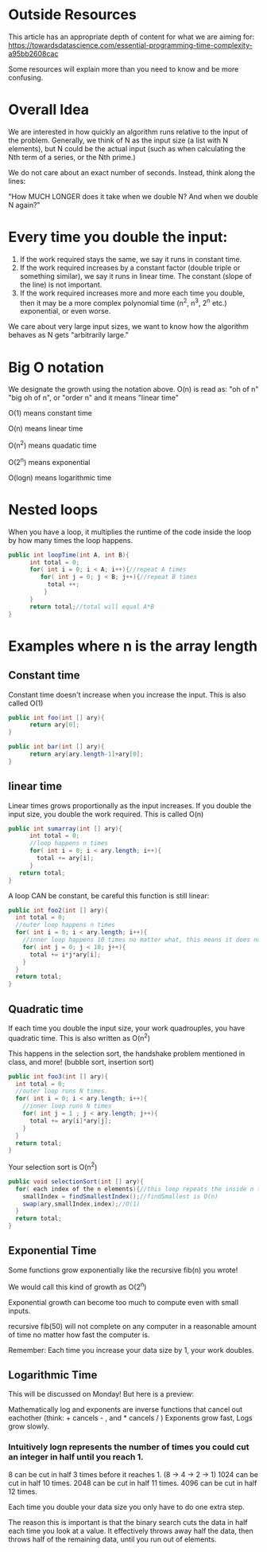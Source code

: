 # Outside Resources

This article has an appropriate depth of content for what we are aiming for:
https://towardsdatascience.com/essential-programming-time-complexity-a95bb2608cac

Some resources will explain more than you need to know and be more confusing. 

# Overall Idea

We are interested in how quickly an algorithm runs relative to the input of the problem. Generally, we think of N as the input size (a list with N elements), but N could be the actual input (such as when calculating the Nth term of a series, or the Nth prime.)

We do not care about an exact number of seconds. Instead, think along the lines:

"How MUCH LONGER does it take when we double N? And when we double N again?"

# Every time you double the input:

1. If the work required stays the same, we say it runs in constant time.
2. If the work required increases by a constant factor (double triple or something similar), we say it runs in linear time. The constant (slope of the line) is not important.
3. If the work required increases more and more each time you double, then it may be a more complex polynomial time (n<sup>2</sup>, n<sup>3</sup>,  2<sup>n</sup> etc.) exponential, or even worse.

We care about very large input sizes, we want to know how the algorithm behaves as N gets "arbitrarily large."

# Big O notation
We designate the growth using the notation above.
O(n) is read as: "oh of n" "big oh of n", or "order n" and it means "linear time"

O(1) means constant time

O(n) means linear time

O(n<sup>2</sup>) means quadatic time

O(2<sup>n</sup>) means exponential

O(logn) means logarithmic time


# Nested loops
When you have a loop, it multiplies the runtime of the code inside the loop by how many times the loop happens.

```java
public int loopTime(int A, int B){
      int total = 0;
      for( int i = 0; i < A; i++){//repeat A times
         for( int j = 0; j < B; j++){//repeat B times
           total ++;
          }
      }
      return total;//total will equal A*B
}
```

# Examples where n is the array length
## Constant time 
Constant time doesn't increase when you increase the input. This is also called O(1)
```java
public int foo(int [] ary){
      return ary[0];
}
```
```java
public int bar(int [] ary){
      return ary[ary.length-1]+ary[0];
}
```
## linear time
Linear times grows proportionally as the input increases. If you double the input size, you double the work required. This is called O(n)
```java
public int sumarray(int [] ary){
      int total = 0;
      //loop happens n times
      for( int i = 0; i < ary.length; i++){
        total += ary[i];
      }
   return total;
}
```

A loop CAN be constant, be careful this function is still linear:
```java
public int foo2(int [] ary){
  int total = 0;
  //outer loop happens n times
  for( int i = 0; i < ary.length; i++){
    //inner loop happens 10 times no matter what, this means it does not grow with the data size!
    for( int j = 0; j < 10; j++){
      total += i*j*ary[i];
    }
  }
  return total;
}
```
          
## Quadratic time

If each time you double the input size, your work quadrouples, you have quadratic time. This is also written as O(n<sup>2</sup>)

This happens in the selection sort, the handshake problem mentioned in class, and more! (bubble sort, insertion sort)

```java
public int foo3(int [] ary){
  int total = 0;
  //outer loop runs N times.
  for( int i = 0; i < ary.length; i++){
    //inner loop runs N times
    for( int j = 1 ; j < ary.length; j++){
      total += ary[i]*ary[j];
    }
  }
  return total;
}
```    

Your selection sort is O(n<sup>2</sup>) 

```java
public void selectionSort(int [] ary){
  for( each index of the n elements){//this loop repeats the inside n times.
    smallIndex = findSmallestIndex();//findSmallest is O(n)
    swap(ary,smallIndex,index);//O(1)
  }
  return total;
}
```        

## Exponential Time

Some functions grow exponentially like the recursive fib(n) you wrote!

We would call this kind of growth as O(2<sup>n</sup>)

Exponential growth can become too much to compute even with small inputs. 

recursive fib(50) will not complete on any computer in a reasonable amount of time no matter how fast the computer is.

Remember: Each time you increase your data size by 1, your work doubles.

## Logarithmic Time

This will be discussed on Monday! But here is a preview:

Mathematically log and exponents are inverse functions that cancel out eachother (think:  + cancels - , and * cancels / )
Exponents grow fast, Logs grow slowly.

### Intuitively logn represents the number of times you could cut an integer in half until you reach 1.
8 can be cut in half 3 times before it reaches 1. (8 -> 4 -> 2 -> 1)
1024 can be cut in half 10 times.
2048 can be cut in half 11 times.
4096 can be cut in half 12 times.

Each time you double your data size you only have to do one extra step. 

The reason this is important is that the binary search cuts the data in half each time you look at a value. It effectively throws away half the data, then throws half of the remaining data, until you run out of elements.






